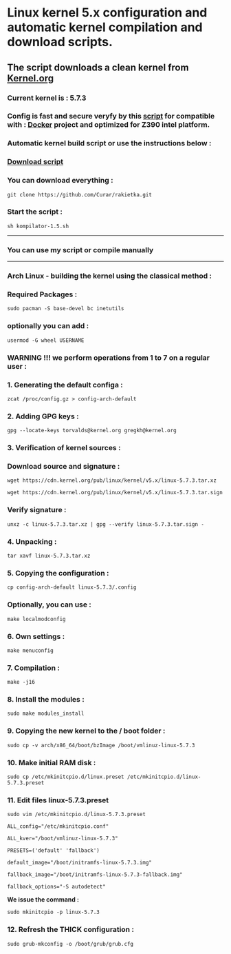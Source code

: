 
# Linux kernel 5.x configuration and automatic kernel compilation and download scripts.
## The script downloads a clean kernel from [Kernel.org](https://kernel.org)
### Current kernel is : 5.7.3
### Config is fast and secure veryfy by this [script](https://github.com/moby/moby/blob/master/contrib/check-config.sh) for compatible with : [Docker](https://docs.docker.com) project and optimized for Z390 intel platform.
### Automatic kernel build script or use the instructions below :
### [Download script](https://github.com/Curar/rakietka/releases/download/1.5/kompilator-1.5.sh)
### You can download everything :
`git clone https://github.com/Curar/rakietka.git`
### Start the script :
`sh kompilator-1.5.sh`
***
### You can use my script or compile manually
***
### Arch Linux - building the kernel using the classical method :
### Required Packages :
`sudo pacman -S base-devel bc inetutils`
### optionally you can add :
`usermod -G wheel USERNAME`
### WARNING !!! we perform operations from 1 to 7 on a regular user :
### 1. Generating the default configa :
`zcat /proc/config.gz > config-arch-default`
### 2. Adding GPG keys :
 `gpg --locate-keys torvalds@kernel.org gregkh@kernel.org`
### 3. Verification of kernel sources :
### Download source and signature :
 `wget https://cdn.kernel.org/pub/linux/kernel/v5.x/linux-5.7.3.tar.xz`

 `wget https://cdn.kernel.org/pub/linux/kernel/v5.x/linux-5.7.3.tar.sign`
### Verify signature :
 `unxz -c linux-5.7.3.tar.xz | gpg --verify linux-5.7.3.tar.sign -`
### 4. Unpacking :
 `tar xavf linux-5.7.3.tar.xz`
### 5. Copying the configuration :
 `cp config-arch-default linux-5.7.3/.config`
### Optionally, you can use :
 `make localmodconfig`
### 6. Own settings :
 `make menuconfig`
### 7. Compilation :
 `make -j16`
### 8. Install the modules :
 `sudo make modules_install`
### 9. Copying the new kernel to the / boot folder :
 `sudo cp -v arch/x86_64/boot/bzImage /boot/vmlinuz-linux-5.7.3`
### 10. Make initial RAM disk :
 `sudo cp /etc/mkinitcpio.d/linux.preset /etc/mkinitcpio.d/linux-5.7.3.preset`
### 11. Edit files linux-5.7.3.preset
 `sudo vim /etc/mkinitcpio.d/linux-5.7.3.preset`

 ```
 ALL_config="/etc/mkinitcpio.conf"

 ALL_kver="/boot/vmlinuz-linux-5.7.3"

 PRESETS=('default' 'fallback')

 default_image="/boot/initramfs-linux-5.7.3.img"

 fallback_image="/boot/initramfs-linux-5.7.3-fallback.img"

 fallback_options="-S autodetect"
 ```

**We issue the command :**

 `sudo mkinitcpio -p linux-5.7.3`

### 12. Refresh the THICK configuration :
 `sudo grub-mkconfig -o /boot/grub/grub.cfg`

